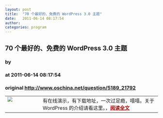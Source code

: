 ```yaml
---
layout: post
title:  "70 个最好的、免费的 WordPress 3.0 主题"
date:   2011-06-14 08:17:54
author: 
categories: program
---
```


## 70 个最好的、免费的 WordPress 3.0 主题
### by 
### at 2011-06-14 08:17:54
### original <http://www.oschina.net/question/5189_21792>

<table width="100%"><tr>
			<td valign="top" width="100"><a href="http://www.oschina.net/question/5189_21792"><img src="http://www.oschina.net/img/logo/wordpress.png" border="0"></a></td>			<td valign="top">有在线演示，有下载地址，一次过足瘾，嘻嘻。关于 WordPress 的介绍请看这里。，<a href="http://www.oschina.net/question/5189_21792?from=rss" style="font-weight:bold;color:#a00">阅读全文</a></td>
			</tr></table>
